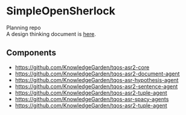 # SimpleOpenSherlock
Planning repo<br/>
A design thinking document is [here](https://docs.google.com/document/d/1OIxdmAM1E5LG0iEFEgKmubQsQn0oGWK8h4FyDJYftmA/edit?usp=sharing).
## Components
* https://github.com/KnowledgeGarden/tqos-asr2-core
* https://github.com/KnowledgeGarden/tqos-asr2-document-agent
* https://github.com/KnowledgeGarden/tqos-asr-hypothesis-agent
* https://github.com/KnowledgeGarden/tqos-asr2-sentence-agent
* https://github.com/KnowledgeGarden/tqos-asr2-tuple-agent
* https://github.com/KnowledgeGarden/tqos-asr-spacy-agents
* https://github.com/KnowledgeGarden/tqos-asr2-tuple-agent
